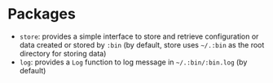 # Packages
* `store`: provides a simple interface to store and retrieve configuration or data created or stored by `:bin` (by default, store uses `~/.:bin` as the root directory for storing data)
* `log`: provides a `Log` function to log message in `~/.:bin/:bin.log` (by default)
